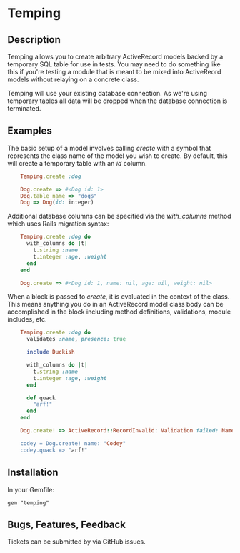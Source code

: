 # Temping

## Description

Temping allows you to create arbitrary ActiveRecord models backed by a temporary
SQL table for use in tests. You may need to do something like this if you're
testing a module that is meant to be mixed into ActiveReord models without
relaying on a concrete class.

Temping will use your existing database connection. As we're using temporary
tables all data will be dropped when the database connection is terminated.

## Examples

The basic setup of a model involves calling _create_ with a symbol that
represents the class name of the model you wish to create. By default,
this will create a temporary table with an _id_ column.

```ruby
    Temping.create :dog

    Dog.create => #<Dog id: 1>
    Dog.table_name => "dogs"
    Dog => Dog(id: integer)
```

Additional database columns can be specified via the _with_columns_ method
which uses Rails migration syntax:

```ruby
    Temping.create :dog do
      with_columns do |t|
        t.string :name
        t.integer :age, :weight
      end
    end

    Dog.create => #<Dog id: 1, name: nil, age: nil, weight: nil>
```

When a block is passed to _create_, it is evaluated in the context of the class.
This means anything you do in an ActiveRecord model class body can be
accomplished in the block including method definitions, validations, module
includes, etc.

```ruby
    Temping.create :dog do
      validates :name, presence: true

      include Duckish

      with_columns do |t|
        t.string :name
        t.integer :age, :weight
      end

      def quack
        "arf!"
      end
    end

    Dog.create! => ActiveRecord::RecordInvalid: Validation failed: Name can"t be blank

    codey = Dog.create! name: "Codey"
    codey.quack => "arf!"
```

## Installation

In your Gemfile:

    gem "temping"

## Bugs, Features, Feedback

Tickets can be submitted by via GitHub issues.
